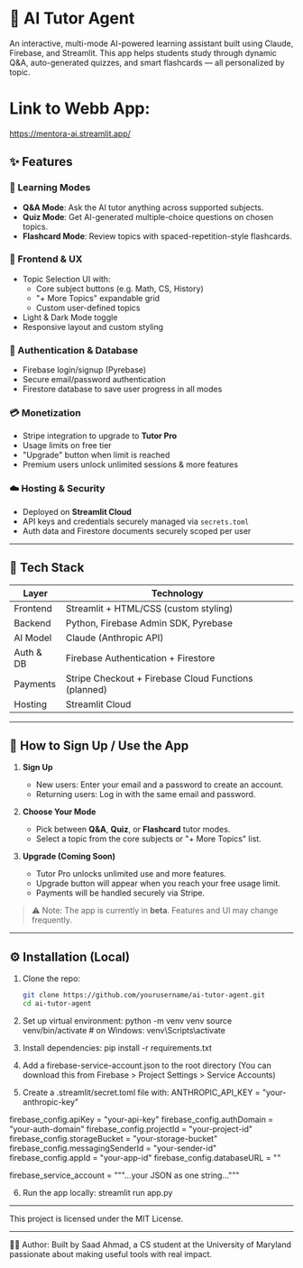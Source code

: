 # 🧠 AI Tutor Agent

An interactive, multi-mode AI-powered learning assistant built using Claude, Firebase, and Streamlit. This app helps students study through dynamic Q&A, auto-generated quizzes, and smart flashcards — all personalized by topic.

# Link to Webb App: 
https://mentora-ai.streamlit.app/ 
<!-- It may take 1 minute to load the app if new user -->

## ✨ Features

### 🚀 Learning Modes
- **Q&A Mode**: Ask the AI tutor anything across supported subjects.
- **Quiz Mode**: Get AI-generated multiple-choice questions on chosen topics.
- **Flashcard Mode**: Review topics with spaced-repetition-style flashcards.

### 🎨 Frontend & UX
- Topic Selection UI with:
  - Core subject buttons (e.g. Math, CS, History)
  - "+ More Topics" expandable grid
  - Custom user-defined topics
- Light & Dark Mode toggle
- Responsive layout and custom styling

### 🔐 Authentication & Database
- Firebase login/signup (Pyrebase)
- Secure email/password authentication
- Firestore database to save user progress in all modes

### 💳 Monetization
- Stripe integration to upgrade to **Tutor Pro**
- Usage limits on free tier
- "Upgrade" button when limit is reached
- Premium users unlock unlimited sessions & more features

### ☁️ Hosting & Security
- Deployed on **Streamlit Cloud**
- API keys and credentials securely managed via `secrets.toml`
- Auth data and Firestore documents securely scoped per user

---

## 🧱 Tech Stack

| Layer        | Technology                            |
|--------------|----------------------------------------|
| Frontend     | Streamlit + HTML/CSS (custom styling) |
| Backend      | Python, Firebase Admin SDK, Pyrebase   |
| AI Model     | Claude (Anthropic API)                |
| Auth & DB    | Firebase Authentication + Firestore    |
| Payments     | Stripe Checkout + Firebase Cloud Functions (planned) |
| Hosting      | Streamlit Cloud                        |

---


## 🔑 How to Sign Up / Use the App

1. **Sign Up**
   - New users: Enter your email and a password to create an account.
   - Returning users: Log in with the same email and password.

2. **Choose Your Mode**
   - Pick between **Q&A**, **Quiz**, or **Flashcard** tutor modes.
   - Select a topic from the core subjects or "+ More Topics" list.

3. **Upgrade (Coming Soon)**
   - Tutor Pro unlocks unlimited use and more features.
   - Upgrade button will appear when you reach your free usage limit.
   - Payments will be handled securely via Stripe.

> ⚠️ Note: The app is currently in **beta**. Features and UI may change frequently.


---

## ⚙️ Installation (Local)
<!-- For users who want to run the app locally -->

1. Clone the repo:
   ```bash
   git clone https://github.com/yourusername/ai-tutor-agent.git
   cd ai-tutor-agent

2. Set up virtual environment:
python -m venv venv
source venv/bin/activate  # on Windows: venv\Scripts\activate

3. Install dependencies:
pip install -r requirements.txt

4. Add a firebase-service-account.json to the root directory
(You can download this from Firebase > Project Settings > Service Accounts)

5. Create a .streamlit/secret.toml file with:
ANTHROPIC_API_KEY = "your-anthropic-key"

firebase_config.apiKey = "your-api-key"
firebase_config.authDomain = "your-auth-domain"
firebase_config.projectId = "your-project-id"
firebase_config.storageBucket = "your-storage-bucket"
firebase_config.messagingSenderId = "your-sender-id"
firebase_config.appId = "your-app-id"
firebase_config.databaseURL = ""

firebase_service_account = """...your JSON as one string..."""

6. Run the app locally:
streamlit run app.py

---

This project is licensed under the MIT License.

---

🙋‍♂️ Author:
Built by Saad Ahmad, a CS student at the University of Maryland passionate about making useful tools with real impact.